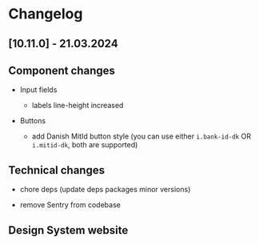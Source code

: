 # Changelog

## \[10.11.0\] - 21.03.2024

## Component changes

- Input fields

  - labels line-height increased

- Buttons
  - add Danish MitId button style (you can use either `i.bank-id-dk` OR `i.mitid-dk`, both are supported)

## Technical changes

- chore deps (update deps packages minor versions)

- remove Sentry from codebase

## Design System website
